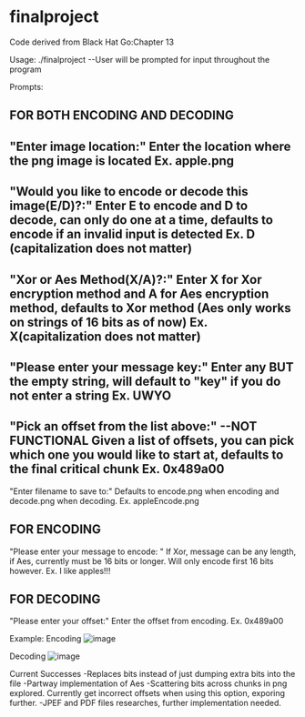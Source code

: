 # finalproject
Code derived from Black Hat Go:Chapter 13

Usage: 
./finalproject
--User will be prompted for input throughout the program

Prompts:

FOR BOTH ENCODING AND DECODING
--
"Enter image location:"
Enter the location where the png image is located
Ex. apple.png
--
"Would you like to encode or decode this image(E/D)?:"
Enter E to encode and D to decode, can only do one at a time, defaults to encode if an invalid input is detected
Ex. D (capitalization does not matter) 
--
"Xor or Aes Method(X/A)?:"
Enter X for Xor encryption method and A for Aes encryption method, defaults to Xor method (Aes only works on strings of 16 bits as of now) 
Ex. X(capitalization does not matter) 
--
"Please enter your message key:"
Enter any BUT the empty string, will default to "key" if you do not enter a string
Ex. UWYO
--
"Pick an offset from the list above:" --NOT FUNCTIONAL 
Given a list of offsets, you can pick which one you would like to start at, defaults to the final critical chunk
Ex. 0x489a00
-- 
"Enter filename to save to:"
Defaults to encode.png when encoding and decode.png when decoding. 
Ex. appleEncode.png


FOR ENCODING
--
"Please enter your message to encode: "
If Xor, message can be any length, if Aes, currently must be 16 bits or longer. Will only encode first 16 bits however. 
Ex. I like apples!!!


FOR DECODING
--
"Please enter your offset:"
Enter the offset from encoding. 
Ex. 0x489a00

Example: 
Encoding
![image](https://user-images.githubusercontent.com/47127711/167201187-d551b45d-caf7-41c3-bffb-3ea179c11064.png)

Decoding
![image](https://user-images.githubusercontent.com/47127711/167201348-b2981166-b76c-446c-8c5b-8b65305d681f.png)


Current Successes
-Replaces bits instead of just dumping extra bits into the file 
-Partway implementation of Aes
-Scattering bits across chunks in png explored. Currently get incorrect offsets when using this option, exporing further. 
-JPEF and PDF files researches, further implementation needed. 
